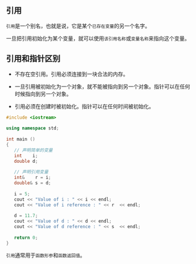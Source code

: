 ## 引用

`引用`是一个别名，也就是说，它是某个`已存在变量`的另一个名字。

一旦把引用初始化为某个变量，就可以使用`该引用名称`或`变量名称`来指向这个变量。

## 引用和指针区别

* 不存在空引用。引用必须连接到一块合法的内存。

* 一旦引用被初始化为一个对象，就不能被指向到另一个对象。指针可以在任何时候指向到另一个对象。
* 引用必须在创建时被初始化。指针可以在任何时间被初始化。

```c++
#include <iostream>
 
using namespace std;
 
int main ()
{
   // 声明简单的变量
   int    i;
   double d;
 
   // 声明引用变量
   int&    r = i;
   double& s = d;
   
   i = 5;
   cout << "Value of i : " << i << endl;
   cout << "Value of i reference : " << r  << endl;
 
   d = 11.7;
   cout << "Value of d : " << d << endl;
   cout << "Value of d reference : " << s  << endl;
   
   return 0;
}
```

`引用`通常用于`函数形参`和`函数返回值`。